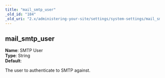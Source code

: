 ```yaml
---
title: "mail_smtp_user"
_old_id: "184"
_old_uri: "2.x/administering-your-site/settings/system-settings/mail_smtp_user"
---
```


mail\_smtp\_user
----------------

**Name**: SMTP User   
**Type**: String   
**Default**:

The user to authenticate to SMTP against.